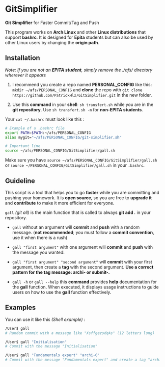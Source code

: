 # GitSimplifier

**Git Simplifier** for Faster Commit/Tag and Push

This program works on **Arch Linux** and other **Linux distributions** that support **bashrc**.
It is designed for **Epita** students but can also be used by other Linux users by changing the **origin path**.

## Installation 
*Note: If you are not an ***EPITA student***, simply remove the ./afs/ directory wherever it appears*
1. I recommend you create a repo named **PERSONAL_CONFIG** like this: `mkdir ~/afs/PERSONAL_CONFIG` and **clone** the repo with `git clone https://github.com/PatrickHlz/GitSimplifier.git` in the new folder.

2. Use this **command** in your **shell**: `sh transfert.sh` while you are in the **git repository**. Use `sh transfert.sh -m` for **non-EPITA students**.

Your `cat ~/.bashrc` must look like this :
```sh
# Example of a .bashrc file
export PATH=$PATH:~/afs/PERSONAL_CONFIG
alias mygit="~/afs/PERSONAL_CONFIG/git-simplifier.sh"

# Important line
source ~/afs/PERSONAL_CONFIG/GitSimplifier/gall.sh
``` 
Make sure you have `source ~/afs/PERSONAL_CONFIG/GitSimplifier/gall.sh` or `source ~/PERSONAL_CONFIG/GitSimplifier/gall.sh` in your `.bashrc`.

## Guideline

This script is a tool that helps you to go **faster** while you are committing and pushing your homework. It is **open source**, so you are free to **upgrade it** and **contribute** to make it more efficient for everyone.

`gall` *(git all)* is the main function that is called to always **git add .** in your repository.

+ `gall` without an argument will **commit** and **push** with a random message. (**not recommended**; you must follow a **commit convention**, use it when there is a rush)

+ `gall "first argument"`  with one argument will **commit** and **push** with the message you wanted.

+ `gall "first argument" "second argument"` will **commit** with your first argument, then create a **tag** with the second argument. **Use a correct pattern for the tag message: archi- or submit-.**

+ `gall -h` or `gall --help` this **command** provides **help** documentation for the **gall** function. When executed, it displays usage instructions to guide users on how to use the **gall** function effectively.
## Examples

You can use it like this *(Shell example)* :

```sh
/User$ gall
# Random commit with a message like "XsffgezsdqAs" (12 letters long)

/User$ gall "Initialisation"
# Commit with the message "Initialisation"

/User$ gall "Fundamentals expert" "archi-0"
# Commit with the message "Fundamentals expert" and create a tag "archi-0" that will be directly pushed on the intranet
```
